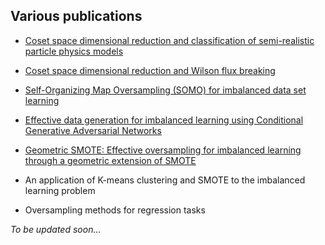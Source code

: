 ## Various publications

- [Coset space dimensional reduction and classification of semi-realistic particle physics models](http://onlinelibrary.wiley.com/doi/10.1002/prop.200710515/abstract)

- [Coset space dimensional reduction and Wilson flux breaking](https://link.springer.com/article/10.1140/epjc/s10052-008-0822-0)

- [Self-Organizing Map Oversampling (SOMO) for imbalanced data set learning](https://github.com/gdouzas/publications/tree/master/SOMO)

- [Effective data generation for imbalanced learning using Conditional Generative Adversarial Networks](https://github.com/gdouzas/publications/tree/master/CGAN)

- [Geometric SMOTE: Effective oversampling for imbalanced learning through a geometric extension of SMOTE](https://github.com/gdouzas/publications/tree/master/G-SMOTE)

- An application of K-means clustering and SMOTE to the imbalanced learning problem

- Oversampling methods for regression tasks

*To be updated soon...*